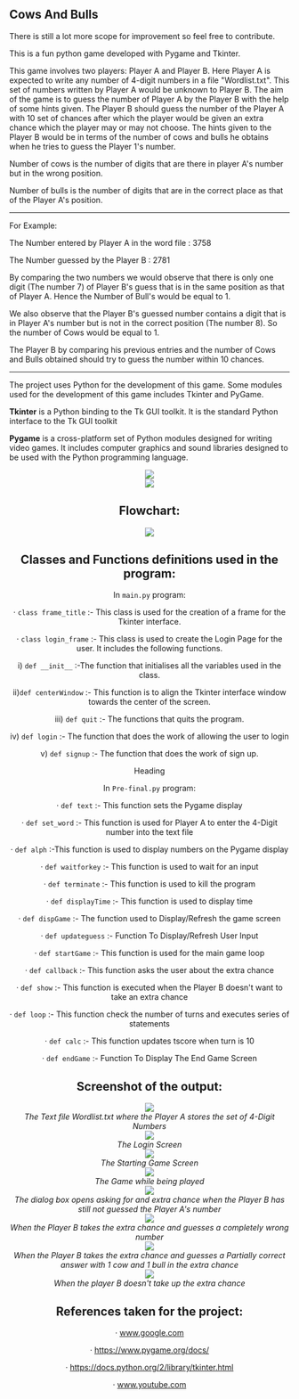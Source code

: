 
## **Cows And Bulls**

There is still a lot more scope for improvement so feel free to contribute.

This is a fun python game developed with Pygame and Tkinter.

This game involves two players: Player A and Player B. Here Player A is expected to write any number of 4-digit numbers in a file "Wordlist.txt". This set of numbers written by Player A would be unknown to Player B. The aim of the game is to guess the number of Player A by the Player B with the help of some hints given. The Player B should guess the number of the Player A with 10 set of chances  after which the player would be given an extra chance which the player may or may not choose. The hints given to the Player B would be in terms of the number of cows and bulls he obtains when he tries to guess the Player 1's number.

Number of cows is the number of digits that are there in player A's number but in the wrong position.

Number of bulls is the number of digits that are in the correct place as that of the Player A's position.
<hr>
For Example:

The Number entered by Player A in the word file :  3758

The Number guessed by the Player B  :  2781

By comparing the two numbers we would observe that there is only one digit (The number 7) of Player B's guess that is in the same position as that of Player A. Hence the Number of Bull's would be equal to 1.

We also observe that the Player B's guessed number contains a digit that is in Player A's number but is not in the correct position (The number 8). So the number of Cows would be equal to 1.

The Player B by comparing his previous entries and the number of Cows and Bulls obtained should try to guess the number within 10 chances.
<hr>
The project uses Python for the development of this game. Some modules used for the development of this game includes Tkinter and PyGame.

**Tkinter** is a Python binding to the Tk GUI toolkit. It is the standard Python interface to the Tk GUI toolkit

**Pygame** is a cross-platform set of Python modules designed for writing video games. It includes computer graphics and sound libraries designed to be used with the Python programming language.

<blank><center><blank>
![](blob:https://stackedit.io/49f8e0ac-bf94-408e-b30f-9bd13916cee2)
<blank><center><blank>
![](blob:https://stackedit.io/34a8dbd0-2bfa-4f80-a6ba-9879f45ff0d0) 


## **Flowchart**:
<blank><center><blank>
![](blob:https://stackedit.io/1e55d907-bf85-4146-a45e-1dc7f7c65dc3)

## **Classes and Functions definitions used in the program:**

In `main.py` program:

· `class frame_title` :- This class is used for the creation of a frame for the Tkinter interface.

· `class login_frame` :- This class is used to create the Login Page for the user. It includes the following functions.

i) `def __init__`  :-The function that initialises all the variables used in the class.

ii)`def centerWindow` :- This function is to align the Tkinter interface window towards  the center of the screen.

iii) `def quit` :- The functions that quits the program.

iv) `def login` :- The function that does the work of allowing the user to login

v) `def signup` :- The function that does the work of sign up.

Heading

In `Pre-final.py` program:

· `def text` :- This function sets the Pygame display

· `def set_word` :- This function is used for Player A to enter the 4-Digit number into the text file

· `def alph` :-This function is used to display numbers on the Pygame display

· `def waitforkey` :- This function is used to wait for an input

· `def terminate` :- This function is used to kill the program

· `def displayTime` :- This function is used to display time

· `def dispGame` :- The function used to Display/Refresh the game screen

· `def updateguess` :- Function To Display/Refresh User Input

· `def startGame` :- This function is used for the main game loop

· `def callback` :- This function asks the user about the extra chance

· `def show` :- This function is executed when the Player B doesn't want to take an extra chance

· `def loop` :- This function check the number of turns and executes series of statements

· `def calc` :- This function updates tscore when turn is 10

· `def endGame` :-  Function To Display The End Game Screen


## **Screenshot of the output:**
<blank><center><blank>
![](blob:https://stackedit.io/e686a7f4-af51-4a72-adeb-c605726e5ca6)
<blank><center><blank>
*The Text file Wordlist.txt where the Player A stores the set of 4-Digit Numbers*
<blank><center><blank>
![](blob:https://stackedit.io/04316182-53e4-4533-b7ef-6ccd2fe89f24)
<blank><center><blank>
*The Login Screen*
<blank><center><blank>
![](blob:https://stackedit.io/bffcec55-0056-40b3-a8da-9cf1b4700fe1)
<blank><center><blank>
*The Starting Game Screen*
<blank><center><blank>
![](blob:https://stackedit.io/1a870583-ec6f-473c-8ad5-27695061b4ba)
<blank><center><blank>
*The Game while being played*
<blank><center><blank>
![](blob:https://stackedit.io/1c2bd839-2161-41a8-a57e-1b7c82ab2658)
<blank><center><blank>
*The dialog box opens asking for and extra chance when the Player B has still not guessed the Player A's number*
<blank><center><blank>
![](blob:https://stackedit.io/262d194a-963d-4053-a7a2-d3fecb7e4b63)
<blank><center><blank>
*When the Player B takes the extra chance and guesses a completely wrong number*
<blank><center><blank>
![](blob:https://stackedit.io/4d27bc9a-6d86-450e-b606-e81929a73945)
<blank><center><blank>
*When the Player B takes the extra chance and guesses a Partially correct answer with 1 cow and 1 bull in the extra chance*
<blank><center><blank>
![](blob:https://stackedit.io/3c26bf10-9e62-4a71-a678-2dfaaa7e1279)
<blank><center><blank>
*When the player B doesn't take up the extra chance*

## **References taken for the project:**

· www.google.com

· https://www.pygame.org/docs/

· https://docs.python.org/2/library/tkinter.html

· www.youtube.com
